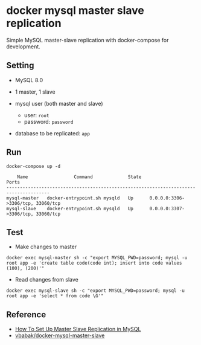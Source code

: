 # docker mysql master slave replication

Simple MySQL master-slave replication with docker-compose for development.



## Setting

- MySQL 8.0

- 1 master, 1 slave

- mysql user (both master and slave)

  - user: `root`
  - password: `password`

- database to be replicated: `app`

  

## Run

```shell
docker-compose up -d
```

```
    Name                 Command             State                 Ports
--------------------------------------------------------------------------------------
mysql-master   docker-entrypoint.sh mysqld   Up      0.0.0.0:3306->3306/tcp, 33060/tcp
mysql-slave    docker-entrypoint.sh mysqld   Up      0.0.0.0:3307->3306/tcp, 33060/tcp
```



## Test

- Make changes to master

```shell
docker exec mysql-master sh -c "export MYSQL_PWD=password; mysql -u root app -e 'create table code(code int); insert into code values (100), (200)'"  
```



- Read changes from slave

```shell
docker exec mysql-slave sh -c "export MYSQL_PWD=password; mysql -u root app -e 'select * from code \G'"  
```



## Reference

- [How To Set Up Master Slave Replication in MySQL](https://www.digitalocean.com/community/tutorials/how-to-set-up-master-slave-replication-in-mysql)
- [vbabak/docker-mysql-master-slave](https://github.com/vbabak/docker-mysql-master-slave)
